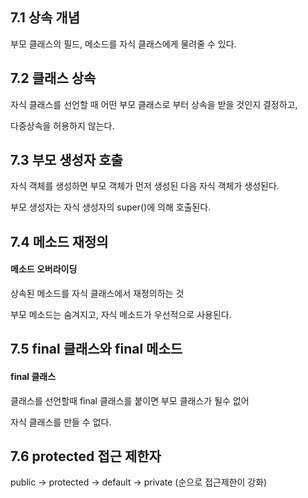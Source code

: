 ## 7.1 상속 개념

부모 클래스의 필드, 메소드를 자식 클래스에게 물려줄 수 있다.

## 7.2 클래스 상속

자식 클래스를 선언할 때 어떤 부모 클래스로 부터 상속을 받을 것인지 결정하고,

다중상속을 허용하지 않는다.

## 7.3 부모 생성자 호출

자식 객체를 생성하면 부모 객체가 먼저 생성된 다음 자식 객체가 생성된다.

부모 생성자는 자식 생성자의 super()에 의해 호출된다.

## 7.4 메소드 재정의

#### 메소드 오버라이딩

상속된 메소드를 자식 클래스에서 재정의하는 것

부모 메소드는 숨겨지고, 자식 메소드가 우선적으로 사용된다.

## 7.5 final 클래스와 final 메소드

#### final 클래스

클래스를 선언할때 final 클래스를 붙이면 부모 클래스가 될수 없어

자식 클래스를 만들 수 없다.

## 7.6 protected 접근 제한자

public -> protected -> default -> private (순으로 접근제한이 강화)
